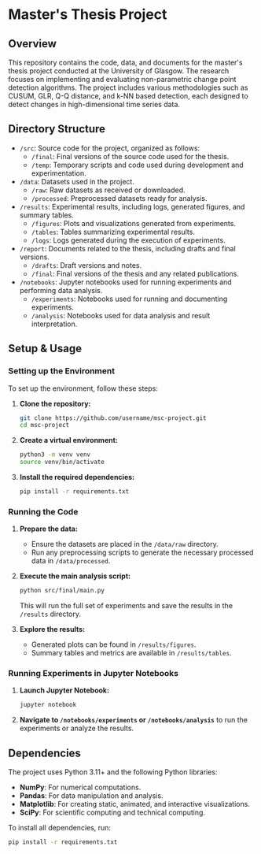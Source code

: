 # Master's Thesis Project

## Overview
This repository contains the code, data, and documents for the master's thesis project conducted at the University of Glasgow. The research focuses on implementing and evaluating non-parametric change point detection algorithms. The project includes various methodologies such as CUSUM, GLR, Q-Q distance, and k-NN based detection, each designed to detect changes in high-dimensional time series data.

## Directory Structure
- `/src`: Source code for the project, organized as follows:
  - `/final`: Final versions of the source code used for the thesis.
  - `/temp`: Temporary scripts and code used during development and experimentation.
- `/data`: Datasets used in the project.
  - `/raw`: Raw datasets as received or downloaded.
  - `/processed`: Preprocessed datasets ready for analysis.
- `/results`: Experimental results, including logs, generated figures, and summary tables.
  - `/figures`: Plots and visualizations generated from experiments.
  - `/tables`: Tables summarizing experimental results.
  - `/logs`: Logs generated during the execution of experiments.
- `/report`: Documents related to the thesis, including drafts and final versions.
  - `/drafts`: Draft versions and notes.
  - `/final`: Final versions of the thesis and any related publications.
- `/notebooks`: Jupyter notebooks used for running experiments and performing data analysis.
  - `/experiments`: Notebooks used for running and documenting experiments.
  - `/analysis`: Notebooks used for data analysis and result interpretation.

## Setup & Usage
### Setting up the Environment
To set up the environment, follow these steps:

1. **Clone the repository:**
    ```bash
    git clone https://github.com/username/msc-project.git
    cd msc-project
    ```

2. **Create a virtual environment:**
    ```bash
    python3 -m venv venv
    source venv/bin/activate
    ```

3. **Install the required dependencies:**
    ```bash
    pip install -r requirements.txt
    ```

### Running the Code
1. **Prepare the data:**
   - Ensure the datasets are placed in the `/data/raw` directory.
   - Run any preprocessing scripts to generate the necessary processed data in `/data/processed`.

2. **Execute the main analysis script:**
    ```bash
    python src/final/main.py
    ```
    This will run the full set of experiments and save the results in the `/results` directory.

3. **Explore the results:**
   - Generated plots can be found in `/results/figures`.
   - Summary tables and metrics are available in `/results/tables`.

### Running Experiments in Jupyter Notebooks
1. **Launch Jupyter Notebook:**
    ```bash
    jupyter notebook
    ```
2. **Navigate to `/notebooks/experiments` or `/notebooks/analysis`** to run the experiments or analyze the results.

## Dependencies
The project uses Python 3.11+ and the following Python libraries:

- **NumPy**: For numerical computations.
- **Pandas**: For data manipulation and analysis.
- **Matplotlib**: For creating static, animated, and interactive visualizations.
- **SciPy**: For scientific computing and technical computing.

To install all dependencies, run:
```bash
pip install -r requirements.txt
